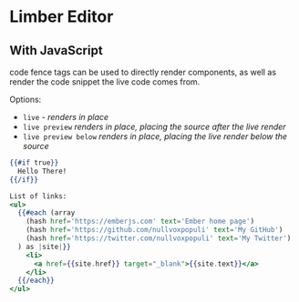 # Limber Editor

## With JavaScript

code fence tags can be used to directly render components,
as well as render the code snippet the live code comes from.

Options:

 - `live` - _renders in place_
 - `live preview` _renders in place, placing the source after the live render_
 - `live preview below` _renders in place, placing the live render below the source_

```hbs live
{{#if true}}
  Hello There!
{{/if}}
```

```hbs live preview
List of links:
<ul>
  {{#each (array
    (hash href='https://emberjs.com' text='Ember home page')
    (hash href='https://github.com/nullvoxpopuli' text='My GitHub')
    (hash href='https://twitter.com/nullvoxpopuli' text='My Twitter')
  ) as |site|}}
    <li>
      <a href={{site.href}} target="_blank">{{site.text}}</a>
    </li>
  {{/each}}
</ul>
```
